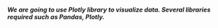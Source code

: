 ##### We are going to use Plotly library to visualize data. Several libraries required such as Pandas, Plotly.
